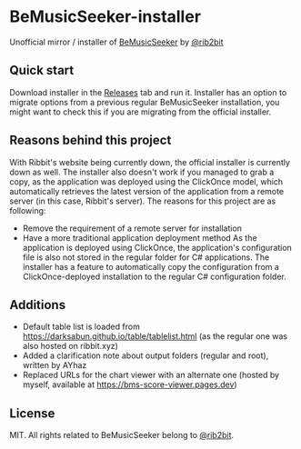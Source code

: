 # BeMusicSeeker-installer
Unofficial mirror / installer of [BeMusicSeeker](https://tumblr.ribbit.xyz/post/129562866015/bemusicseeker-正式版を公開しました-v034) by [@rib2bit](https://github.com/rib2bit)

## Quick start
Download installer in the [Releases](https://github.com/SayakaIsBaka/BeMusicSeeker-installer/releases/) tab and run it. Installer has an option to migrate options from a previous regular BeMusicSeeker installation, you might want to check this if you are migrating from the official installer.

## Reasons behind this project
With Ribbit's website being currently down, the official installer is currently down as well. The installer also doesn't work if you managed to grab a copy, as the application was deployed using the ClickOnce model, which automatically retrieves the latest version of the application from a remote server (in this case, Ribbit's server).
The reasons for this project are as following:
- Remove the requirement of a remote server for installation
- Have a more traditional application deployment method
As the application is deployed using ClickOnce, the application's configuration file is also not stored in the regular folder for C# applications. The installer has a feature to automatically copy the configuration from a ClickOnce-deployed installation to the regular C# configuration folder.

## Additions
- Default table list is loaded from https://darksabun.github.io/table/tablelist.html (as the regular one was also hosted on ribbit.xyz)
- Added a clarification note about output folders (regular and root), written by AYhaz
- Replaced URLs for the chart viewer with an alternate one (hosted by myself, available at https://bms-score-viewer.pages.dev)

## License
MIT. All rights related to BeMusicSeeker belong to [@rib2bit](https://github.com/rib2bit).
